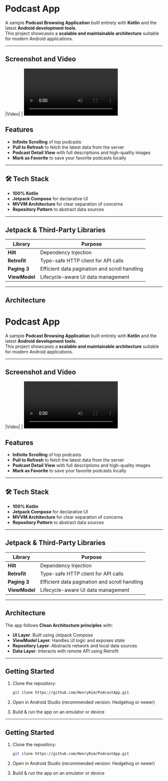 # Podcast App

A sample **Podcast Browsing Application** built entirely with **Kotlin** and the latest **Android development tools**.  
This project showcases a **scalable and maintainable architecture** suitable for modern Android applications.

---

## Screenshot and Video

|Video|
|
<video src = https://github.com/user-attachments/assets/9c529778-ac4a-45c8-b301-903b7ce43253 />
|Sceeen Shot|
|![studio64_8O8hVmPI8O](https://github.com/user-attachments/assets/5246e71f-03fe-4f2d-9a2b-20555d1227ee)|
|![studio64_ugpcgvjyN6](https://github.com/user-attachments/assets/49c6d4a6-eeb0-42a8-8c50-49843ffcbba8)|


## Features

-  **Infinite Scrolling** of top podcasts
-  **Pull to Refresh** to fetch the latest data from the server
-  **Podcast Detail View** with full descriptions and high-quality images
-  **Mark as Favorite** to save your favorite podcasts locally

---

## 🛠️ Tech Stack

- **100% Kotlin**
- **Jetpack Compose** for declarative UI
- **MVVM Architecture** for clear separation of concerns
- **Repository Pattern** to abstract data sources

---

## Jetpack & Third-Party Libraries

| Library       | Purpose                                      |
|---------------|----------------------------------------------|
| **Hilt**      | Dependency Injection                         |
| **Retrofit**  | Type-safe HTTP client for API calls          |
| **Paging 3**  | Efficient data pagination and scroll handling |
| **ViewModel** | Lifecycle-aware UI data management           |

---

##  Architecture

# Podcast App

A sample **Podcast Browsing Application** built entirely with **Kotlin** and the latest **Android development tools**.  
This project showcases a **scalable and maintainable architecture** suitable for modern Android applications.

---

## Screenshot and Video

|Video|
|
<video src = https://github.com/user-attachments/assets/9c529778-ac4a-45c8-b301-903b7ce43253 />
|Sceeen Shot|
|![studio64_8O8hVmPI8O](https://github.com/user-attachments/assets/5246e71f-03fe-4f2d-9a2b-20555d1227ee)|
|![studio64_ugpcgvjyN6](https://github.com/user-attachments/assets/49c6d4a6-eeb0-42a8-8c50-49843ffcbba8)|


## Features

-  **Infinite Scrolling** of top podcasts
-  **Pull to Refresh** to fetch the latest data from the server
-  **Podcast Detail View** with full descriptions and high-quality images
-  **Mark as Favorite** to save your favorite podcasts locally

---

## 🛠️ Tech Stack

- **100% Kotlin**
- **Jetpack Compose** for declarative UI
- **MVVM Architecture** for clear separation of concerns
- **Repository Pattern** to abstract data sources

---

## Jetpack & Third-Party Libraries

| Library       | Purpose                                      |
|---------------|----------------------------------------------|
| **Hilt**      | Dependency Injection                         |
| **Retrofit**  | Type-safe HTTP client for API calls          |
| **Paging 3**  | Efficient data pagination and scroll handling |
| **ViewModel** | Lifecycle-aware UI data management           |

---

##  Architecture

The app follows **Clean Architecture principles** with:

- **UI Layer**: Built using Jetpack Compose
- **ViewModel Layer**: Handles UI logic and exposes state
- **Repository Layer**: Abstracts network and local data sources
- **Data Layer**: Interacts with remote API using Retrofit

---

## Getting Started

1. Clone the repository:
   ```bash
   git clone https://github.com/HenryKim/PodcastApp.git
2. Open in Android Studio (recommended version: Hedgehog or newer)

3. Build & run the app on an emulator or device


---

## Getting Started

1. Clone the repository:
   ```bash
   git clone https://github.com/HenryKim/PodcastApp.git
2. Open in Android Studio (recommended version: Hedgehog or newer)

3. Build & run the app on an emulator or device

